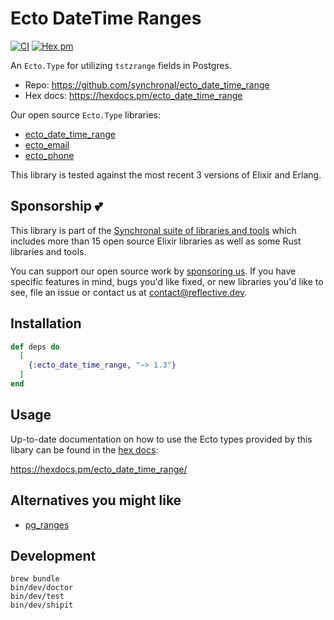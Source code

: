 # Ecto DateTime Ranges

[![CI](https://github.com/synchronal/ecto_date_time_range/actions/workflows/tests.yml/badge.svg)](https://github.com/synchronal/ecto_date_time_range/actions)
[![Hex
pm](http://img.shields.io/hexpm/v/ecto_date_time_range.svg?style=flat)](https://hex.pm/packages/ecto_date_time_range)

An `Ecto.Type` for utilizing `tstzrange` fields in Postgres.

- Repo: https://github.com/synchronal/ecto_date_time_range
- Hex docs: https://hexdocs.pm/ecto_date_time_range

Our open source `Ecto.Type` libraries:

- [ecto_date_time_range](https://github.com/synchronal/ecto_date_time_range)
- [ecto_email](https://github.com/synchronal/ecto_email)
- [ecto_phone](https://github.com/synchronal/ecto_phone)

This library is tested against the most recent 3 versions of Elixir and Erlang.

## Sponsorship 💕

This library is part of the [Synchronal suite of libraries and tools](https://github.com/synchronal)
which includes more than 15 open source Elixir libraries as well as some Rust libraries and tools.

You can support our open source work by [sponsoring us](https://github.com/sponsors/reflective-dev).
If you have specific features in mind, bugs you'd like fixed, or new libraries you'd like to see,
file an issue or contact us at [contact@reflective.dev](mailto:contact@reflective.dev).

## Installation

```elixir
def deps do
  [
    {:ecto_date_time_range, "~> 1.3"}
  ]
end
```

## Usage

Up-to-date documentation on how to use the Ecto types provided by this libary can be found in the
[hex docs](https://hexdocs.pm/ecto_date_time_range/):

https://hexdocs.pm/ecto_date_time_range/

## Alternatives you might like

- [pg_ranges](https://hex.pm/packages/pg_ranges)

## Development

```shell
brew bundle
bin/dev/doctor
bin/dev/test
bin/dev/shipit
```

